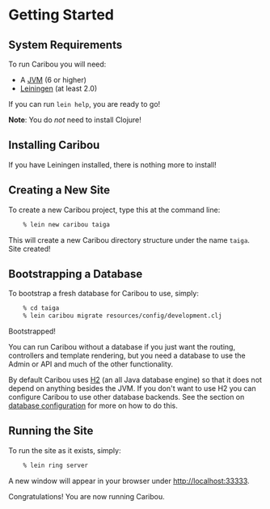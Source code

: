 # Getting Started

## System Requirements

To run Caribou you will need:

* A [JVM](http://www.java.com/en/download/help/index_installing.xml) (6 or higher)
* [Leiningen](http://leiningen.org/) (at least 2.0)

If you can run `lein help`, you are ready to go!

**Note**: You do *not* need to install Clojure!

## Installing Caribou

If you have Leiningen installed, there is nothing more to install!

## Creating a New Site

To create a new Caribou project, type this at the command line:

```bash
    % lein new caribou taiga
```

This will create a new Caribou directory structure under the name `taiga`.  Site
created!

## Bootstrapping a Database

To bootstrap a fresh database for Caribou to use, simply:

```bash
    % cd taiga
    % lein caribou migrate resources/config/development.clj
```

Bootstrapped!

You can run Caribou without a database if you just want the routing, controllers
and template rendering, but you need a database to use the Admin or API and much
of the other functionality.

By default Caribou uses [H2](http://www.h2database.com/html/main.html) (an all
Java database engine) so that it does not depend on anything besides the JVM.
If you don't want to use H2 you can configure Caribou to use other database
backends.  See the section on [database configuration](configuring.md) for more
on how to do this.

## Running the Site

To run the site as it exists, simply:

```bash
    % lein ring server
```

A new window will appear in your browser under [http://localhost:33333](http://localhost:33333).

Congratulations!  You are now running Caribou.

